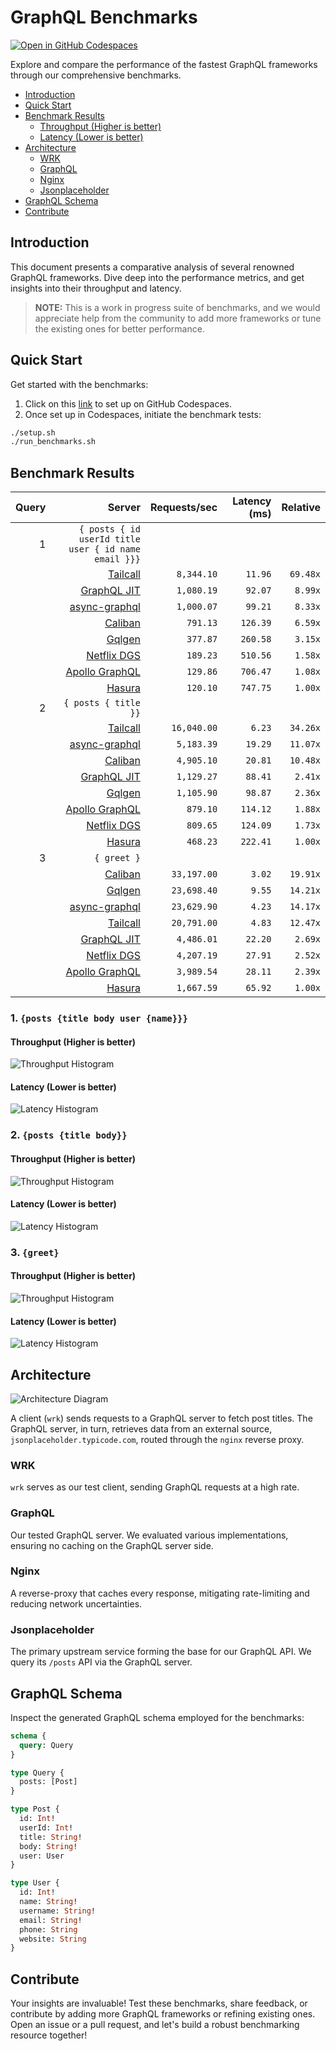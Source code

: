 # GraphQL Benchmarks <!-- omit from toc -->

[![Open in GitHub Codespaces](https://github.com/codespaces/badge.svg)](https://codespaces.new/tailcallhq/graphql-benchmarks)

Explore and compare the performance of the fastest GraphQL frameworks through our comprehensive benchmarks.

- [Introduction](#introduction)
- [Quick Start](#quick-start)
- [Benchmark Results](#benchmark-results)
  - [Throughput (Higher is better)](#throughput-higher-is-better)
  - [Latency (Lower is better)](#latency-lower-is-better)
- [Architecture](#architecture)
  - [WRK](#wrk)
  - [GraphQL](#graphql)
  - [Nginx](#nginx)
  - [Jsonplaceholder](#jsonplaceholder)
- [GraphQL Schema](#graphql-schema)
- [Contribute](#contribute)

[Tailcall]: https://github.com/tailcallhq/tailcall
[Gqlgen]: https://github.com/99designs/gqlgen
[Apollo GraphQL]: https://github.com/apollographql/apollo-server
[Netflix DGS]: https://github.com/netflix/dgs-framework
[Caliban]: https://github.com/ghostdogpr/caliban
[async-graphql]: https://github.com/async-graphql/async-graphql
[Hasura]: https://github.com/hasura/graphql-engine
[GraphQL JIT]: https://github.com/zalando-incubator/graphql-jit

## Introduction

This document presents a comparative analysis of several renowned GraphQL frameworks. Dive deep into the performance metrics, and get insights into their throughput and latency.

> **NOTE:** This is a work in progress suite of benchmarks, and we would appreciate help from the community to add more frameworks or tune the existing ones for better performance.

## Quick Start

Get started with the benchmarks:

1. Click on this [link](https://codespaces.new/tailcallhq/graphql-benchmarks) to set up on GitHub Codespaces.
2. Once set up in Codespaces, initiate the benchmark tests:

```bash
./setup.sh
./run_benchmarks.sh
```

## Benchmark Results

<!-- PERFORMANCE_RESULTS_START -->

| Query | Server | Requests/sec | Latency (ms) | Relative |
|-------:|--------:|--------------:|--------------:|---------:|
| 1 | `{ posts { id userId title user { id name email }}}` |
|| [Tailcall] | `8,344.10` | `11.96` | `69.48x` |
|| [GraphQL JIT] | `1,080.19` | `92.07` | `8.99x` |
|| [async-graphql] | `1,000.07` | `99.21` | `8.33x` |
|| [Caliban] | `791.13` | `126.39` | `6.59x` |
|| [Gqlgen] | `377.87` | `260.58` | `3.15x` |
|| [Netflix DGS] | `189.23` | `510.56` | `1.58x` |
|| [Apollo GraphQL] | `129.86` | `706.47` | `1.08x` |
|| [Hasura] | `120.10` | `747.75` | `1.00x` |
| 2 | `{ posts { title }}` |
|| [Tailcall] | `16,040.00` | `6.23` | `34.26x` |
|| [async-graphql] | `5,183.39` | `19.29` | `11.07x` |
|| [Caliban] | `4,905.10` | `20.81` | `10.48x` |
|| [GraphQL JIT] | `1,129.27` | `88.41` | `2.41x` |
|| [Gqlgen] | `1,105.90` | `98.87` | `2.36x` |
|| [Apollo GraphQL] | `879.10` | `114.12` | `1.88x` |
|| [Netflix DGS] | `809.65` | `124.09` | `1.73x` |
|| [Hasura] | `468.23` | `222.41` | `1.00x` |
| 3 | `{ greet }` |
|| [Caliban] | `33,197.00` | `3.02` | `19.91x` |
|| [Gqlgen] | `23,698.40` | `9.55` | `14.21x` |
|| [async-graphql] | `23,629.90` | `4.23` | `14.17x` |
|| [Tailcall] | `20,791.00` | `4.83` | `12.47x` |
|| [GraphQL JIT] | `4,486.01` | `22.20` | `2.69x` |
|| [Netflix DGS] | `4,207.19` | `27.91` | `2.52x` |
|| [Apollo GraphQL] | `3,989.54` | `28.11` | `2.39x` |
|| [Hasura] | `1,667.59` | `65.92` | `1.00x` |

<!-- PERFORMANCE_RESULTS_END -->



### 1. `{posts {title body user {name}}}`
#### Throughput (Higher is better)

![Throughput Histogram](assets/req_sec_histogram1.png)

#### Latency (Lower is better)

![Latency Histogram](assets/latency_histogram1.png)

### 2. `{posts {title body}}`
#### Throughput (Higher is better)

![Throughput Histogram](assets/req_sec_histogram2.png)

#### Latency (Lower is better)

![Latency Histogram](assets/latency_histogram2.png)

### 3. `{greet}`
#### Throughput (Higher is better)

![Throughput Histogram](assets/req_sec_histogram3.png)

#### Latency (Lower is better)

![Latency Histogram](assets/latency_histogram3.png)

## Architecture

![Architecture Diagram](assets/architecture.png)

A client (`wrk`) sends requests to a GraphQL server to fetch post titles. The GraphQL server, in turn, retrieves data from an external source, `jsonplaceholder.typicode.com`, routed through the `nginx` reverse proxy.

### WRK

`wrk` serves as our test client, sending GraphQL requests at a high rate.

### GraphQL

Our tested GraphQL server. We evaluated various implementations, ensuring no caching on the GraphQL server side.

### Nginx

A reverse-proxy that caches every response, mitigating rate-limiting and reducing network uncertainties.

### Jsonplaceholder

The primary upstream service forming the base for our GraphQL API. We query its `/posts` API via the GraphQL server.

## GraphQL Schema

Inspect the generated GraphQL schema employed for the benchmarks:

```graphql
schema {
  query: Query
}

type Query {
  posts: [Post]
}

type Post {
  id: Int!
  userId: Int!
  title: String!
  body: String!
  user: User
}

type User {
  id: Int!
  name: String!
  username: String!
  email: String!
  phone: String
  website: String
}
```

## Contribute

Your insights are invaluable! Test these benchmarks, share feedback, or contribute by adding more GraphQL frameworks or refining existing ones. Open an issue or a pull request, and let's build a robust benchmarking resource together!
